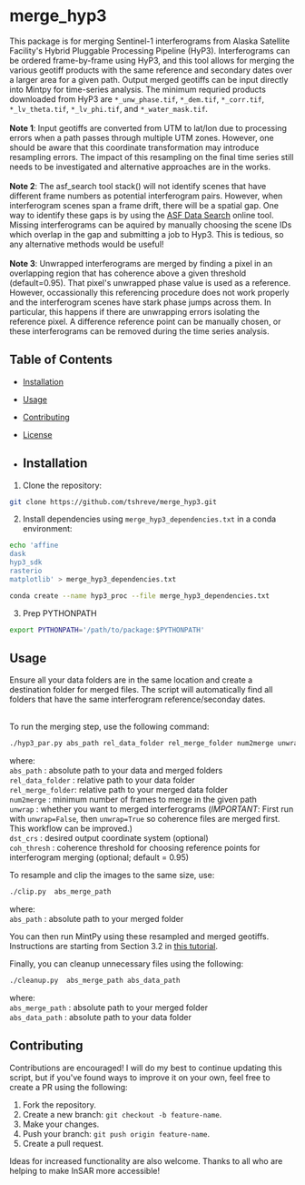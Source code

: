 # merge_hyp3
This package is for merging Sentinel-1 interferograms from Alaska Satellite Facility's Hybrid Pluggable Processing Pipeline (HyP3). Interferograms can be ordered frame-by-frame using HyP3, and this tool allows for merging the various geotiff products with the same reference and secondary dates over a larger area for a given path. Output merged geotiffs can be input directly into Mintpy for time-series analysis. The minimum requried products downloaded from HyP3 are ```*_unw_phase.tif```, ```*_dem.tif```,  ```*_corr.tif```, ```*_lv_theta.tif```, ```*_lv_phi.tif```, and ```*_water_mask.tif```. <br>
<br>
**Note 1**: Input geotiffs are converted from UTM to lat/lon due to processing errors when a path passes through multiple UTM zones. However, one should be aware that this coordinate transformation may introduce resampling errors. The impact of this resampling on the final time series still needs to be investigated and alternative approaches are in the works.
<br>
<br>
**Note 2**: The asf_search tool stack() will not identify scenes that have different frame numbers as potential interferogram pairs. However, when interferogram scenes span a frame drift, there will be a spatial gap. One way to identify these gaps is by using the [ASF Data Search](https://search.asf.alaska.edu/) online tool. Missing interferograms can be aquired by manually choosing the scene IDs which overlap in the gap and submitting a job to Hyp3. This is tedious, so any alternative methods would be useful!
<br>
<br>
**Note 3**: Unwrapped interferograms are merged by finding a pixel in an overlapping region that has coherence above a given threshold (default=0.95). That pixel's unwrapped phase value is used as a reference. However, occassionally this referencing procedure does not work properly and the interferogram scenes have stark phase jumps across them. In particular, this happens if there are unwrapping errors isolating the reference pixel. A difference reference point can be manually chosen, or these interferograms can be removed during the time series analysis.  

## Table of Contents
- [Installation](#installation)
- [Usage](#usage)
- [Contributing](#contributing)
- [License](#license)

- ## Installation
1. Clone the repository:
```bash
git clone https://github.com/tshreve/merge_hyp3.git
```

2. Install dependencies using ```merge_hyp3_dependencies.txt``` in a conda environment:
```bash
echo 'affine
dask
hyp3_sdk
rasterio
matplotlib' > merge_hyp3_dependencies.txt
 ```

```bash
conda create --name hyp3_proc --file merge_hyp3_dependencies.txt
 ```
3. Prep PYTHONPATH

```bash
export PYTHONPATH='/path/to/package:$PYTHONPATH'
 ```

## Usage
Ensure all your data folders are in the same location and create a destination folder for merged files. The script will automatically find all folders that have the same interferogram reference/seconday dates. 

<br>
To run the merging step, use the following command:

```bash
./hyp3_par.py abs_path rel_data_folder rel_merge_folder num2merge unwrap [dst_crs] [coh_thresh]
```

where: <br>
```abs_path``` : absolute path to your data and merged folders <br>
```rel_data_folder``` : relative path to your data folder  <br>
```rel_merge_folder```: relative path to your merged data folder  <br>
```num2merge``` : minimum number of frames to merge in the given path  <br>
```unwrap``` : whether you want to merged interferograms (*IMPORTANT*: First run with ```unwrap=False```, then ```unwrap=True``` so coherence files are merged first. This workflow can be improved.) <br>
```dst_crs``` : desired output coordinate system (optional)  <br>
```coh_thresh``` : coherence threshold for choosing reference points for interferogram merging (optional; default = 0.95) <br>

To resample and clip the images to the same size, use:

```bash
./clip.py  abs_merge_path
```

where: <br>
```abs_path``` : absolute path to your merged folder <br>

You can then run MintPy using these resampled and merged geotiffs. Instructions are starting from Section 3.2 in [this tutorial](https://nbviewer.org/github/ASFHyP3/hyp3-docs/blob/main/docs/tutorials/hyp3_insar_stack_for_ts_analysis.ipynb).

Finally, you can cleanup unnecessary files using the following:

```bash
./cleanup.py  abs_merge_path abs_data_path
```

where: <br>
```abs_merge_path``` : absolute path to your merged folder <br>
```abs_data_path``` : absolute path to your data folder <br>



## Contributing
Contributions are encouraged! I will do my best to continue updating this script, but if you've found ways to improve it on your own, feel free to create a PR using the following:

1. Fork the repository.
2. Create a new branch: `git checkout -b feature-name`.
3. Make your changes.
4. Push your branch: `git push origin feature-name`.
5. Create a pull request.

Ideas for increased functionality are also welcome. Thanks to all who are helping to make InSAR more accessible!

